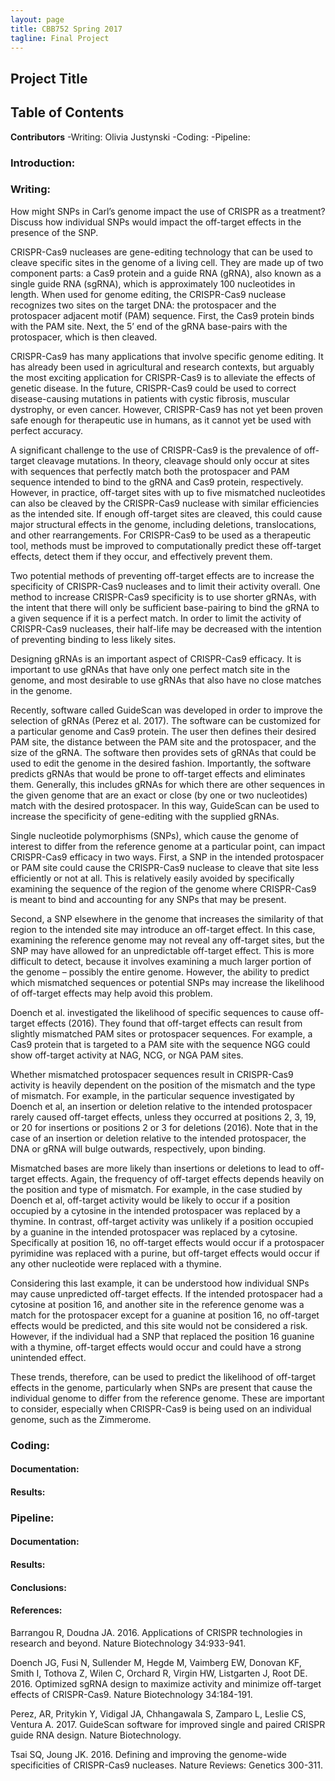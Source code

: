 ```yaml
---
layout: page
title: CBB752 Spring 2017
tagline: Final Project
---
```


Project Title
------------------


Table of Contents
-----------------------




**Contributors**
 -Writing: Olivia Justynski
 -Coding:
 -Pipeline:

### Introduction:





### Writing:

How might SNPs in Carl’s genome impact the use of CRISPR as a treatment? Discuss how individual SNPs would impact the off-target effects in the presence of the SNP.

CRISPR-Cas9 nucleases are gene-editing technology that can be used to cleave specific sites in the genome of a living cell. They are made up of two component parts: a Cas9 protein and a guide RNA (gRNA), also known as a single guide RNA (sgRNA), which is approximately 100 nucleotides in length. When used for genome editing, the CRISPR-Cas9 nuclease recognizes two sites on the target DNA: the protospacer and the protospacer adjacent motif (PAM) sequence. First, the Cas9 protein binds with the PAM site. Next, the 5’ end of the gRNA base-pairs with the protospacer, which is then cleaved.

CRISPR-Cas9 has many applications that involve specific genome editing. It has already been used in agricultural and research contexts, but arguably the most exciting application for CRISPR-Cas9 is to alleviate the effects of genetic disease. In the future, CRISPR-Cas9 could be used to correct disease-causing mutations in patients with cystic fibrosis, muscular dystrophy, or even cancer. However, CRISPR-Cas9 has not yet been proven safe enough for therapeutic use in humans, as it cannot yet be used with perfect accuracy.

A significant challenge to the use of CRISPR-Cas9 is the prevalence of off-target cleavage mutations. In theory, cleavage should only occur at sites with sequences that perfectly match both the protospacer and PAM sequence intended to bind to the gRNA and Cas9 protein, respectively. However, in practice, off-target sites with up to five mismatched nucleotides can also be cleaved by the CRISPR-Cas9 nuclease with similar efficiencies as the intended site. If enough off-target sites are cleaved, this could cause major structural effects in the genome, including deletions, translocations, and other rearrangements. For CRISPR-Cas9 to be used as a therapeutic tool, methods must be improved to computationally predict these off-target effects, detect them if they occur, and effectively prevent them.

Two potential methods of preventing off-target effects are to increase the specificity of CRISPR-Cas9 nucleases and to limit their activity overall. One method to increase CRISPR-Cas9 specificity is to use shorter gRNAs, with the intent that there will only be sufficient base-pairing to bind the gRNA to a given sequence if it is a perfect match. In order to limit the activity of CRISPR-Cas9 nucleases, their half-life may be decreased with the intention of preventing binding to less likely sites. 

Designing gRNAs is an important aspect of CRISPR-Cas9 efficacy. It is important to use gRNAs that have only one perfect match site in the genome, and most desirable to use gRNAs that also have no close matches in the genome.

Recently, software called GuideScan was developed in order to improve the selection of gRNAs (Perez et al. 2017). The software can be customized for a particular genome and Cas9 protein. The user then defines their desired PAM site, the distance between the PAM site and the protospacer, and the size of the gRNA. The software then provides sets of gRNAs that could be used to edit the genome in the desired fashion. Importantly, the software predicts gRNAs that would be prone to off-target effects and eliminates them. Generally, this includes gRNAs for which there are other sequences in the given genome that are an exact or close (by one or two nucleotides) match with the desired protospacer. In this way, GuideScan can be used to increase the specificity of gene-editing with the supplied gRNAs.

Single nucleotide polymorphisms (SNPs), which cause the genome of interest to differ from the reference genome at a particular point, can impact CRISPR-Cas9 efficacy in two ways. First, a SNP in the intended protospacer or PAM site could cause the CRISPR-Cas9 nuclease to cleave that site less efficiently or not at all. This is relatively easily avoided by specifically examining the sequence of the region of the genome where CRISPR-Cas9 is meant to bind and accounting for any SNPs that may be present.

Second, a SNP elsewhere in the genome that increases the similarity of that region to the intended site may introduce an off-target effect. In this case, examining the reference genome may not reveal any off-target sites, but the SNP may have allowed for an unpredictable off-target effect. This is more difficult to detect, because it involves examining a much larger portion of the genome – possibly the entire genome. However, the ability to predict which mismatched sequences or potential SNPs may increase the likelihood of off-target effects may help avoid this problem.

Doench et al. investigated the likelihood of specific sequences to cause off-target effects (2016). They found that off-target effects can result from slightly mismatched PAM sites or protospacer sequences. For example, a Cas9 protein that is targeted to a PAM site with the sequence NGG could show off-target activity at NAG, NCG, or NGA PAM sites. 

Whether mismatched protospacer sequences result in CRISPR-Cas9 activity is heavily dependent on the position of the mismatch and the type of mismatch. For example, in the particular sequence investigated by Doench et al, an insertion or deletion relative to the intended protospacer rarely caused off-target effects, unless they occurred at positions 2, 3, 19, or 20 for insertions or positions 2 or 3 for deletions (2016). Note that in the case of an insertion or deletion relative to the intended protospacer, the DNA or gRNA will bulge outwards, respectively, upon binding.

Mismatched bases are more likely than insertions or deletions to lead to off-target effects. Again, the frequency of off-target effects depends heavily on the position and type of mismatch. For example, in the case studied by Doench et al, off-target activity would be likely to occur if a position occupied by a cytosine in the intended protospacer was replaced by a thymine. In contrast, off-target activity was unlikely if a position occupied by a guanine in the intended protospacer was replaced by a cytosine. Specifically at position 16, no off-target effects would occur if a protospacer pyrimidine was replaced with a purine, but off-target effects would occur if any other nucleotide were replaced with a thymine.

Considering this last example, it can be understood how individual SNPs may cause unpredicted off-target effects. If the intended protospacer had a cytosine at position 16, and another site in the reference genome was a match for the protospacer except for a guanine at position 16, no off-target effects would be predicted, and this site would not be considered a risk. However, if the individual had a SNP that replaced the position 16 guanine with a thymine, off-target effects would occur and could have a strong unintended effect.

These trends, therefore, can be used to predict the likelihood of off-target effects in the genome, particularly when SNPs are present that cause the individual genome to differ from the reference genome. These are important to consider, especially when CRISPR-Cas9 is being used on an individual genome, such as the Zimmerome. 









### Coding:


#### Documentation:


#### Results:







### Pipeline:


#### Documentation:


#### Results:









#### Conclusions:








#### References:

Barrangou R, Doudna JA. 2016. Applications of CRISPR technologies in research and beyond. Nature Biotechnology 34:933-941.

Doench JG, Fusi N, Sullender M, Hegde M, Vaimberg EW, Donovan KF, Smith I, Tothova Z, Wilen C, Orchard R, Virgin HW, Listgarten J, Root DE. 2016. Optimized sgRNA design to maximize activity and minimize off-target effects of CRISPR-Cas9. Nature Biotechnology 34:184-191.

Perez, AR, Pritykin Y, Vidigal JA, Chhangawala S, Zamparo L, Leslie CS, Ventura A. 2017. GuideScan software for improved single and paired CRISPR guide RNA design. Nature Biotechnology.

Tsai SQ, Joung JK. 2016. Defining and improving the genome-wide specificities of CRISPR-Cas9 nucleases. Nature Reviews: Genetics 300-311.
 
 
